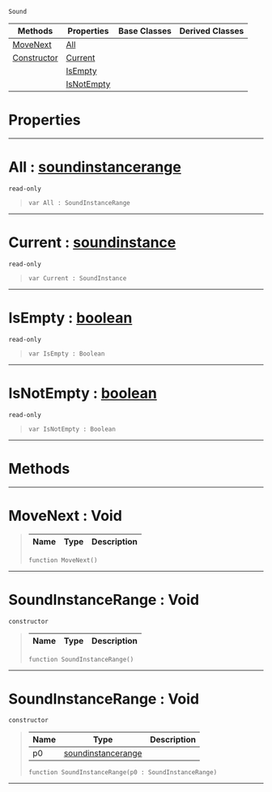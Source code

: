  `Sound`

|Methods|Properties|Base Classes|Derived Classes|
|---|---|---|---|
|[ MoveNext](https://github.com/zeroengineteam/ZeroDocs/blob/master/code_reference/class_reference/soundinstancerange.markdown#movenext-void)|[ All](https://github.com/zeroengineteam/ZeroDocs/blob/master/code_reference/class_reference/soundinstancerange.markdown#all-zero-engine-document)| | |
|[ Constructor](https://github.com/zeroengineteam/ZeroDocs/blob/master/code_reference/class_reference/soundinstancerange.markdown#soundinstancerange-void)|[ Current](https://github.com/zeroengineteam/ZeroDocs/blob/master/code_reference/class_reference/soundinstancerange.markdown#current-zero-engine-docu)| | |
| |[ IsEmpty](https://github.com/zeroengineteam/ZeroDocs/blob/master/code_reference/class_reference/soundinstancerange.markdown#isempty-zero-engine-docu)| | |
| |[ IsNotEmpty](https://github.com/zeroengineteam/ZeroDocs/blob/master/code_reference/class_reference/soundinstancerange.markdown#isnotempty-zero-engine-d)| | |


 #  Properties


---  
 #  All : [soundinstancerange](https://github.com/zeroengineteam/ZeroDocs/blob/master/code_reference/class_reference/soundinstancerange.markdown)

 `read-only`

> 
> ``` lang=cpp, name=Nada
> var All : SoundInstanceRange


---  
 #  Current : [soundinstance](https://github.com/zeroengineteam/ZeroDocs/blob/master/code_reference/class_reference/soundinstance.markdown)

 `read-only`

> 
> ``` lang=cpp, name=Nada
> var Current : SoundInstance


---  
 #  IsEmpty : [boolean](https://github.com/zeroengineteam/ZeroDocs/blob/master/code_reference/nada_base_types/boolean.markdown)

 `read-only`

> 
> ``` lang=cpp, name=Nada
> var IsEmpty : Boolean


---  
 #  IsNotEmpty : [boolean](https://github.com/zeroengineteam/ZeroDocs/blob/master/code_reference/nada_base_types/boolean.markdown)

 `read-only`

> 
> ``` lang=cpp, name=Nada
> var IsNotEmpty : Boolean


---  
 #  Methods


---  
 #  MoveNext : Void

> 
> |Name|Type|Description|
> |---|---|---|
> ``` lang=cpp, name=Nada
> function MoveNext()
> ``` 


---  
 #  SoundInstanceRange : Void

 `constructor`

> 
> |Name|Type|Description|
> |---|---|---|
> ``` lang=cpp, name=Nada
> function SoundInstanceRange()
> ``` 


---  
 #  SoundInstanceRange : Void

 `constructor`

> 
> |Name|Type|Description|
> |---|---|---|
> |p0|[soundinstancerange](https://github.com/zeroengineteam/ZeroDocs/blob/master/code_reference/class_reference/soundinstancerange.markdown)| |
> ``` lang=cpp, name=Nada
> function SoundInstanceRange(p0 : SoundInstanceRange)
> ``` 


---  
 

 